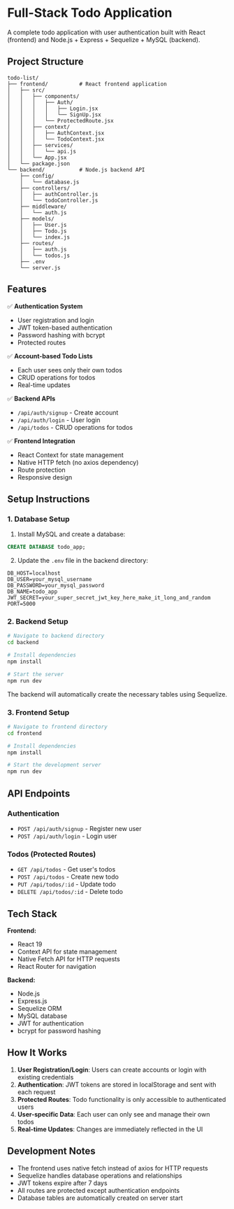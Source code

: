 # Full-Stack Todo Application

A complete todo application with user authentication built with React (frontend) and Node.js + Express + Sequelize + MySQL (backend).

## Project Structure

```
todo-list/
├── frontend/          # React frontend application
│   ├── src/
│   │   ├── components/
│   │   │   ├── Auth/
│   │   │   │   ├── Login.jsx
│   │   │   │   └── SignUp.jsx
│   │   │   └── ProtectedRoute.jsx
│   │   ├── context/
│   │   │   ├── AuthContext.jsx
│   │   │   └── TodoContext.jsx
│   │   ├── services/
│   │   │   └── api.js
│   │   └── App.jsx
│   └── package.json
└── backend/           # Node.js backend API
    ├── config/
    │   └── database.js
    ├── controllers/
    │   ├── authController.js
    │   └── todoController.js
    ├── middleware/
    │   └── auth.js
    ├── models/
    │   ├── User.js
    │   ├── Todo.js
    │   └── index.js
    ├── routes/
    │   ├── auth.js
    │   └── todos.js
    ├── .env
    └── server.js
```

## Features

✅ **Authentication System**
- User registration and login
- JWT token-based authentication
- Password hashing with bcrypt
- Protected routes

✅ **Account-based Todo Lists**
- Each user sees only their own todos
- CRUD operations for todos
- Real-time updates

✅ **Backend APIs**
- `/api/auth/signup` - Create account
- `/api/auth/login` - User login
- `/api/todos` - CRUD operations for todos

✅ **Frontend Integration**
- React Context for state management
- Native HTTP fetch (no axios dependency)
- Route protection
- Responsive design

## Setup Instructions

### 1. Database Setup

1. Install MySQL and create a database:
```sql
CREATE DATABASE todo_app;
```

2. Update the `.env` file in the backend directory:
```env
DB_HOST=localhost
DB_USER=your_mysql_username
DB_PASSWORD=your_mysql_password
DB_NAME=todo_app
JWT_SECRET=your_super_secret_jwt_key_here_make_it_long_and_random
PORT=5000
```

### 2. Backend Setup

```bash
# Navigate to backend directory
cd backend

# Install dependencies
npm install

# Start the server
npm run dev
```

The backend will automatically create the necessary tables using Sequelize.

### 3. Frontend Setup

```bash
# Navigate to frontend directory
cd frontend

# Install dependencies
npm install

# Start the development server
npm run dev
```

## API Endpoints

### Authentication
- `POST /api/auth/signup` - Register new user
- `POST /api/auth/login` - Login user

### Todos (Protected Routes)
- `GET /api/todos` - Get user's todos
- `POST /api/todos` - Create new todo
- `PUT /api/todos/:id` - Update todo
- `DELETE /api/todos/:id` - Delete todo

## Tech Stack

**Frontend:**
- React 19
- Context API for state management
- Native Fetch API for HTTP requests
- React Router for navigation

**Backend:**
- Node.js
- Express.js
- Sequelize ORM
- MySQL database
- JWT for authentication
- bcrypt for password hashing

## How It Works

1. **User Registration/Login**: Users can create accounts or login with existing credentials
2. **Authentication**: JWT tokens are stored in localStorage and sent with each request
3. **Protected Routes**: Todo functionality is only accessible to authenticated users
4. **User-specific Data**: Each user can only see and manage their own todos
5. **Real-time Updates**: Changes are immediately reflected in the UI

## Development Notes

- The frontend uses native fetch instead of axios for HTTP requests
- Sequelize handles database operations and relationships
- JWT tokens expire after 7 days
- All routes are protected except authentication endpoints
- Database tables are automatically created on server start